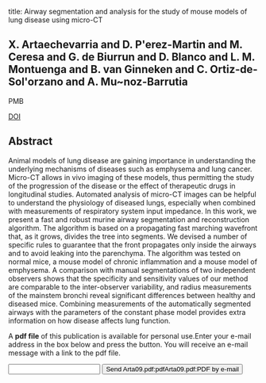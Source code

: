title: Airway segmentation and analysis for the study of mouse models of lung disease using micro-CT

## X. Artaechevarria and D. P'erez-Martin and M. Ceresa and G. de Biurrun and D. Blanco and L. M. Montuenga and B. van Ginneken and C. Ortiz-de-Sol'orzano and A. Mu~noz-Barrutia
PMB

<a href="https://doi.org/10.1088/0031-9155/54/22/017">DOI</a>

## Abstract
Animal models of lung disease are gaining importance in understanding the underlying mechanisms of diseases such as emphysema and lung cancer. Micro-CT allows in vivo imaging of these models, thus permitting the study of the progression of the disease or the effect of therapeutic drugs in longitudinal studies. Automated analysis of micro-CT images can be helpful to understand the physiology of diseased lungs, especially when combined with measurements of respiratory system input impedance. In this work, we present a fast and robust murine airway segmentation and reconstruction algorithm. The algorithm is based on a propagating fast marching wavefront that, as it grows, divides the tree into segments. We devised a number of specific rules to guarantee that the front propagates only inside the airways and to avoid leaking into the parenchyma. The algorithm was tested on normal mice, a mouse model of chronic inflammation and a mouse model of emphysema. A comparison with manual segmentations of two independent observers shows that the specificity and sensitivity values of our method are comparable to the inter-observer variability, and radius measurements of the mainstem bronchi reveal significant differences between healthy and diseased mice. Combining measurements of the automatically segmented airways with the parameters of the constant phase model provides extra information on how disease affects lung function.

A <b>pdf file</b> of this publication is available for personal use.Enter your e-mail address in the box below and press the button. You will receive an e-mail message with a link to the pdf file.
<form action="sender.php">  <input type="text" name="email">  <input type="submit" value="Send Arta09.pdf:pdfArta09.pdf:PDF by e-mail"></form>